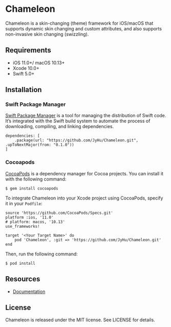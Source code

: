 # Chameleon

Chameleon is a skin-changing (theme) framework for iOS/macOS that supports dynamic skin changing and custom attributes, and also supports non-invasive skin changing (swizzling).

## Requirements

- iOS 11.0+/ macOS 10.13+
- Xcode 10.0+
- Swift 5.0+

## Installation

### Swift Package Manager

[Swift Package Manager](https://swift.org/package-manager/) is a tool for managing the distribution of Swift code. It’s integrated with the Swift build system to automate the process of downloading, compiling, and linking dependencies.

```
dependencies: [
    .package(url: "https://github.com/JyHu/Chameleon.git", .upToNextMajor(from: "0.1.0"))
]
```

### Cocoapods

[CocoaPods](http://cocoapods.org/) is a dependency manager for Cocoa projects. You can install it with the following command:

```
$ gem install cocoapods
```

To integrate Chameleon into your Xcode project using CocoaPods, specify it in your `Podfile`:

```
source 'https://github.com/CocoaPods/Specs.git'
platform :ios, '11.0'
# platform: macos, '10.13'
use_frameworks!

target '<Your Target Name>' do
    pod 'Chameleon', :git => 'https://github.com/JyHu/Chameleon.git'
end
```

Then, run the following command:

```
$ pod install
```

## Resources

- [Documentation](Resources/Docs.md)

## License

Chameleon is released under the MIT license. See LICENSE for details.
